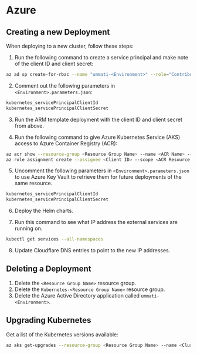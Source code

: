 # Azure

## Creating a new Deployment

When deploying to a new cluster, follow these steps:

1. Run the following command to create a service principal and make note of the client ID and client secret:

```bash
az ad sp create-for-rbac --name "ummati-<Environment>" --role="Contributor" --scopes="/subscriptions/<Subscription ID>/resourceGroups/<Resource Group Name>"
```

2. Comment out the following parameters in `<Environment>.parameters.json`:

```bash
kubernetes_servicePrincipalClientId
kubernetes_servicePrincipalClientSecret
```

3. Run the ARM template deployment with the client ID and client secret from above.

4. Run the following command to give Azure Kubernetes Service (AKS) access to Azure Container Registry (ACR):

```bash
az acr show --resource-group <Resource Group Name> --name <ACR Name> --query "id" --output tsv
az role assignment create --assignee <Client ID> --scope <ACR Resource ID> --role Reader
```

5. Uncomment the following parameters in `<Environment>.parameters.json` to use Azure Key Vault to retrieve them for future deployments of the same resource.

```bash
kubernetes_servicePrincipalClientId
kubernetes_servicePrincipalClientSecret
```

6. Deploy the Helm charts.

7. Run this command to see what IP address the external services are running on.

```bash
kubectl get services --all-namespaces
```

8. Update Cloudflare DNS entries to point to the new IP addresses.

## Deleting a Deployment

1. Delete the `<Resource Group Name>` resource group.
2. Delete the `Kubernetes-<Resource Group Name>` resource group.
3. Delete the Azure Active Directory application called `ummati-<Environment>`.

## Upgrading Kubernetes

Get a list of the Kubernetes versions available:

```bash
az aks get-upgrades --resource-group <Resource Group Name> --name <Cluster Name> --output table
```
